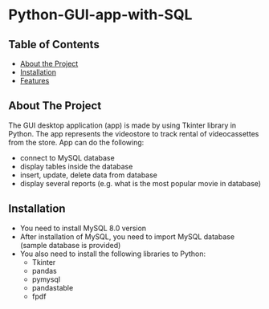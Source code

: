 # Python-GUI-app-with-SQL


## Table of Contents
- [About the Project](#about-the-project)
- [Installation](#installation)
- [Features](#features)


## About The Project
The GUI desktop application (app) is made by using Tkinter library in Python.
The app represents the videostore to track rental of videocassettes from the store.
App can do the following:
- connect to MySQL database
- display tables inside the database
- insert, update, delete data from database
- display several reports (e.g. what is the most popular movie in database)

## Installation
- You need to install MySQL 8.0 version
- After installation of MySQL, you need to import MySQL database (sample database is provided)
- You also need to install the following libraries to Python:
  - Tkinter
  - pandas
  - pymysql
  - pandastable
  - fpdf
